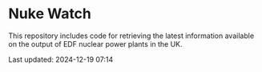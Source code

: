 # Nuke Watch

This repository includes code for retrieving the latest information available on the output of EDF nuclear power plants in the UK.

Last updated: 2024-12-19 07:14
